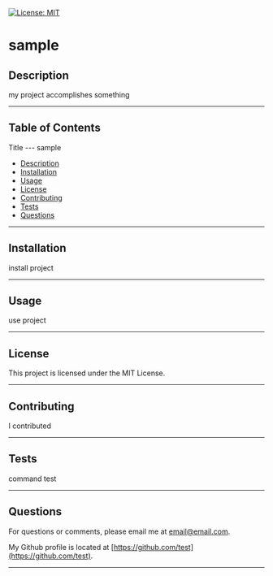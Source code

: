 
[![License: MIT](https://img.shields.io/badge/License-MIT-yellow.svg)](https://opensource.org/licenses/MIT)

# sample
     

## Description


my project accomplishes something


---


## Table of Contents


Title --- sample
* [Description](#description)
* [Installation](#installation)
* [Usage](#usage)
* [License](#license)
* [Contributing](#contributing)
* [Tests](#tests)
* [Questions](#questions)


---


## Installation


install project


---


## Usage


use project


---


## License


This project is licensed under the MIT License.


---


## Contributing


I contributed


---


## Tests


command test


---


## Questions


For questions or comments, please email me at email@email.com.

My Github profile is located at [https://github.com/test](https://github.com/test).


---
